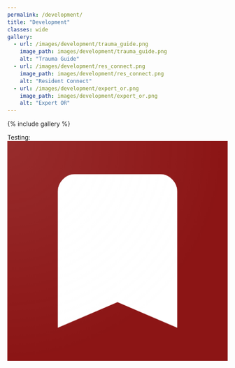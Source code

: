 ```yaml
---
permalink: /development/
title: "Development"
classes: wide
gallery:
  - url: /images/development/trauma_guide.png
    image_path: images/development/trauma_guide.png
    alt: "Trauma Guide"
  - url: /images/development/res_connect.png
    image_path: images/development/res_connect.png
    alt: "Resident Connect"
  - url: /images/development/expert_or.png
    image_path: images/development/expert_or.png
    alt: "Expert OR"
---
```


{% include gallery %}

Testing: ![alt text][trauma_guide]

[trauma_guide]: /images/development/trauma_guide.png "Trauma Guide"
[res_connect]: /images/development/trauma_guide.png "Resident Connect"
[trauma_guide]: images/development/expert_or.png "Expert OR"